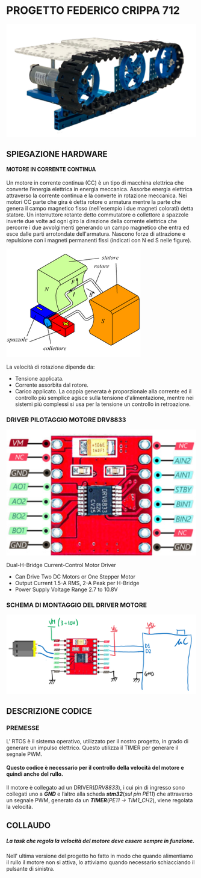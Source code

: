 # PROGETTO FEDERICO CRIPPA 712
![immagine drv8833](https://github.com/FC712/RTOS_Motore_Crippa_v10/blob/main/IMMAGINI/RULLO.PNG)
## SPIEGAZIONE HARDWARE
#### MOTORE IN CORRENTE CONTINUA
Un motore in corrente continua (CC) è un tipo di macchina elettrica che converte l’energia elettrica in energia meccanica. Assorbe energia elettrica attraverso la corrente continua e la converte in rotazione meccanica.
Nei motori CC parte che gira è detta rotore o armatura mentre la parte che genera il campo magnetico fisso (nell'esempio i due magneti colorati) detta statore. Un interruttore rotante detto commutatore o collettore a spazzole inverte due volte ad ogni giro la direzione della corrente elettrica che percorre i due avvolgimenti generando un campo magnetico che entra ed esce dalle parti arrotondate dell'armatura. Nascono forze di attrazione e repulsione con i magneti permanenti fissi (indicati con N ed S nelle figure).

![immagine drv8833](https://github.com/FC712/RTOS_Motore_Crippa_v10/blob/main/IMMAGINI/MOTORE.PNG)

La velocità di rotazione dipende da: 
- Tensione applicata. 
- Corrente assorbita dal rotore. 
- Carico applicato.
La coppia generata è proporzionale alla corrente ed il controllo più semplice agisce sulla tensione d'alimentazione, mentre nei sistemi più complessi si usa per la tensione un controllo in retroazione.

### DRIVER PILOTAGGIO MOTORE DRV8833

![immagine drv8833](https://github.com/FC712/RTOS_Motore_Crippa_v10/blob/main/IMMAGINI/DRIVER.PNG)

Dual-H-Bridge Current-Control Motor Driver 
- Can Drive Two DC Motors or One Stepper Motor
- Output Current 1.5-A RMS, 2-A Peak per H-Bridge
- Power Supply Voltage Range 2.7 to 10.8V

### SCHEMA DI MONTAGGIO DEL DRIVER MOTORE
![schema elettrico driver motore](https://github.com/FC712/RTOS_Motore_Crippa_v10/blob/main/IMMAGINI/SCHEMATIC.PNG) 

## DESCRIZIONE CODICE

### PREMESSE
L' RTOS è il sistema operativo, utilizzato per il nostro progetto, in grado di generare un impulso elettrico. Questo utilizza il TIMER per generare il segnale PWM.

#### Questo codice è necessario per il controllo della velocità del motore e quindi anche del rullo.

Il motore è collegato ad un DRIVER(*DRV8833*), i cui pin di ingresso sono collegati uno a ***GND*** e l’altro alla scheda ***stm32***(*sul pin PE11*) che attraverso un segnale PWM, generato da un ***TIMER***(*PE11 -> TIM1_CH2*), viene regolata la velocità. 

## COLLAUDO
##### La task che regola la velocità del motore deve essere sempre in funzione.
Nell' ultima versione del progetto ho fatto in modo che quando alimentiamo il rullo il motore non si attiva, lo attiviamo quando necessario schiacciando il pulsante di sinistra.


